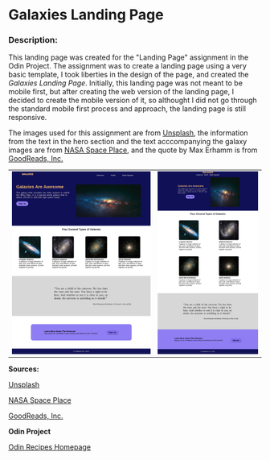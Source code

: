 # Galaxies Landing Page 

### Description:

This landing page was created for the "Landing Page" assignment in the Odin Project. The assignment was to create a landing page using a very basic template, I took liberties in the design of the page, and created the *Galaxies Landing Page*. Initially, this landing page was not meant to be mobile first, but after creating the web version of the landing page, I decided to create the mobile version of it, so althought I did not go through the standard mobile first process and approach, the landing page is still responsive. 

The images used for this assignment are from [Unsplash](https://unsplash.com/), the information from the text in the hero section and the text acccompanying the galaxy images are from [NASA Space Place](https://spaceplace.nasa.gov/galaxy/en/#:~:text=The%20Short%20Answer%3A,part%20of%20our%20solar%20system.), and the quote by Max Erhamm is from [GoodReads, Inc.](https://www.goodreads.com/quotes/16855-you-are-a-child-of-the-universe-no-less-than) 

<table>
    <tr>
    <td><img src="./readme-file-images/galaxies-landing-page-web.png"></td> 
    <td><img src="./readme-file-images/galaxies-landing-page-web-two.png"></td>
    </tr>
</table>





**Sources:**

[Unsplash](https://unsplash.com/)

[NASA Space Place](https://spaceplace.nasa.gov/galaxy/en/#:~:text=The%20Short%20Answer%3A,part%20of%20our%20solar%20system.)

[GoodReads, Inc.](https://www.goodreads.com/quotes/16855-you-are-a-child-of-the-universe-no-less-than)


**Odin Project**

[Odin Recipes Homepage](https://www.theodinproject.com/)